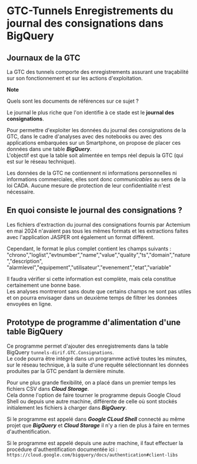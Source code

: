 # GTC-Tunnels Enregistrements du journal des consignations dans BigQuery
## Journaux de la GTC
La GTC des tunnels comporte des enregistrements assurant une traçabilité sur son fonctionnement et sur les actions d'exploitation.

**Note**  

Quels sont les documents de références sur ce sujet ?

Le journal le plus riche que l'on identifie à ce stade est le  **journal des consignations**.

Pour permettre d'exploiter les données du journal des consignations de la GTC, dans le cadre d'analyses avec des notebooks ou avec des applications embarquées sur un Smartphone, 
on propose de placer ces données dans une table ***BigQuery***.  
L'objectif est que la table soit alimentée en temps réel depuis la GTC (qui est sur le réseau technique). 

Les données de la GTC ne contiennent ni informations personnelles ni informations commerciales, elles sont donc *communicables* au sens de la loi CADA.
Aucune mesure de protection de leur confidentialité n'est nécessaire.

## En quoi consiste le  journal des consignations ?
Les fichiers d'extraction du journal des consignations fournis par Actemium en mai 2024 n'avaient pas tous les mêmes formats 
et les extractions faites avec l'application JASPER ont également un format différent.

Cependant, le format le plus complet contient les champs suivants :  
  "chrono","loglist","evtnumber","name","value","quality","ts","domain","nature","description",
  "alarmlevel","equipement","utilisateur","evenement","etat","variable" 

Il faudra vérifier si cette information est complète, mais cela constitue certainement une bonne base.  
Les analyses montreront sans doute que certains champs ne sont pas utiles et on pourra envisager dans un deuxième temps de filtrer les données envoyées en ligne.

## Prototype de programme d'alimentation d'une table BigQuery 
Ce programme permet d'ajouter des enregistrements dans la table BigQuery `tunnels-dirif.GTC.Consignations`.  
Le code pourra être intégré dans un programme activé toutes les minutes, sur le réseau technique, 
à la suite d'une requête sélectionnant les données produites par la GTC pendant la dernière minute.

Pour une plus grande flexibilité, on a placé dans un premier temps les fichiers CSV dans ***Cloud Storage***.  
Cela donne l'option de faire tourner le programme depuis Google Cloud Shell ou depuis une autre machine, différente de celle où sont stockés initialement les fichiers à charger dans  ***BigQuery***.

Si le programme est appelé dans ***Google CLoud Shell*** connecté au même projet que ***BigQuery*** et ***Cloud Storage*** 
il n'y a rien de plus à faire en termes d'authentification.

Si le programme est appelé depuis une autre machine, il faut effectuer la procédure d'authentification documentée ici : 
  `https://cloud.google.com/bigquery/docs/authentication#client-libs`





